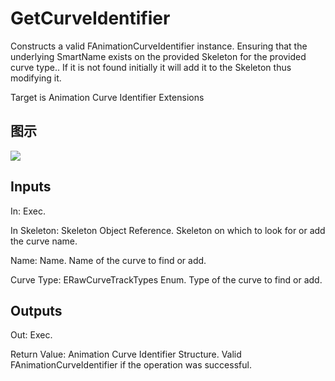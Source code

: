 # GetCurveIdentifier

Constructs a valid FAnimationCurveIdentifier instance. Ensuring that the underlying SmartName exists on the provided Skeleton for the provided curve type.. If it is not found initially it will add it to the Skeleton thus modifying it.

Target is Animation Curve Identifier Extensions

## 图示

![]($-20221218-18340537.png)

## Inputs

In: Exec.

In Skeleton: Skeleton Object Reference. Skeleton on which to look for or add the curve name.

Name: Name. Name of the curve to find or add.

Curve Type: ERawCurveTrackTypes Enum. Type of the curve to find or add.  

## Outputs

Out: Exec.

Return Value: Animation Curve Identifier Structure. Valid FAnimationCurveIdentifier if the operation was successful.

